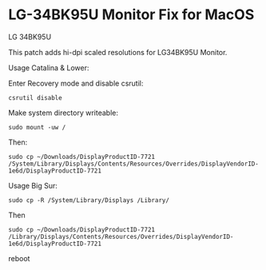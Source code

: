 # LG-34BK95U Monitor Fix for MacOS
LG 34BK95U

This patch adds hi-dpi scaled resolutions for LG34BK95U Monitor. 

Usage Catalina & Lower:

Enter Recovery mode and disable csrutil:

```
csrutil disable
```

Make system directory writeable:

```
sudo mount -uw /
```

Then:

```
sudo cp ~/Downloads/DisplayProductID-7721 /System/Library/Displays/Contents/Resources/Overrides/DisplayVendorID-1e6d/DisplayProductID-7721

```

Usage Big Sur:

```
sudo cp -R /System/Library/Displays /Library/
```

Then

```
sudo cp ~/Downloads/DisplayProductID-7721 /Library/Displays/Contents/Resources/Overrides/DisplayVendorID-1e6d/DisplayProductID-7721
```


reboot

